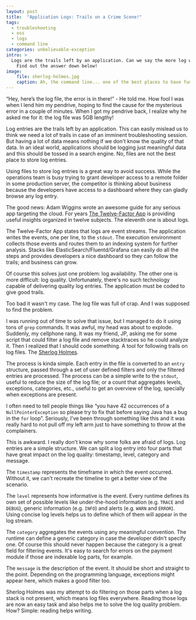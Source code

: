 ```yaml
---
layout: post
title:  "Application Logs: Trails on a Crime Scene!"
tags:
  - troubleshooting
  - oss
  - logs
  - command line
categories: unbelievable-exception
intro: >
  Logs are the trails left by an application. Can we say the more log we have, the more accurate can be an analysis? 
    Find out the answer down below!
image: 
    file: sherlog-holmes.jpg
    caption: Ah, the command line... one of the best places to have fun...
---
```


“Hey, here’s the log file, the error is in there!” - He told me. How fool I was when I lend him my pendrive, hoping to
find the cause for the mysterious error in a couple of minutes. When I got my pendrive back, I realize why he asked me
for it: the log file was 5GB lengthy!

Log entries are the trails left by an application. This can easily mislead us to think we need a lot of trails in case 
of an imminent troubleshooting session. But having a lot of data means nothing if we don't know the quality of that 
data. In an ideal world, applications should be logging just meaningful data and this should be tossed in a search
engine. No, files are not the best place to store log entries.

Using files to store log entries is a great way to avoid success. While the operations team is busy trying to grant
developer access to a remote folder in some production server, the competitor is thinking about business because the 
developers have access to a dashboard where they can gladly browse any log entry.

The good news: Adam Wiggins wrote an awesome guide for any serious app targeting the cloud. For years
[The Twelve-Factor App](https://12factor.net/) is providing useful insights organized in twelve subjects. The eleventh 
one is about logs.

The Twelve-Factor App states that logs are event streams. The application writes the events, one per line, to the
`stdout`. The execution environment collects those events and routes them to an indexing system for further analysis. 
Stacks like ElasticSearch/Fluentd/Grafana can easily do all the steps and provides developers a nice dashboard so they
can follow the trails; and business can grow.

Of course this solves just one problem: log availability. The other one is more difficult: log quality. Unfortunately,
there's no such technology capable of delivering quality log entries. The application must be coded to give good trails.

Too bad it wasn't my case. The log file was full of crap. And I was supposed to find the problem.

I was running out of time to solve that issue, but I managed to do it using tons of `grep` commands. It was awful, my
head was about to explode. Suddenly, my cellphone rang. It was my friend, JP, asking me for some script that could 
filter a log file and remove stacktraces so he could analyze it. Then I realized that I should code something. A tool 
for following trails on log files. The [Sherlog Holmes](https://github.com/backpackcloud/sherlog-holmes).

The process is kinda simple. Each entry in the file is converted to an `entry` structure, passed through a set of user 
defined filters and only the filtered entries are processed. The process can be a simple write to the `stdout`, useful 
to reduce the size of the log file; or a count that aggregates levels, exceptions, categories, etc., useful to get an 
overview of the log, specially when exceptions are present.

I often need to tell people things like “you have 42 occurrences of a `NullPointerException` so please try to fix that
before saying Java has a bug in the `for` loop”. Seriously, I’ve been through something like this and it was really hard
to not pull off my left arm just to have something to throw at the complainers.

This is awkward. I really don't know why some folks are afraid of logs. Log entries are a simple structure. We can split
a log entry into four parts that have great impact on the log quality: timestamp, level, category and message.

The `timestamp` represents the timeframe in which the event occurred. Without it, we can't recreate the timeline to get
a better view of the scenario.

The `level` represents how informative is the event. Every runtime defines its own set of possible levels like 
under-the-hood information (e.g. `TRACE` and `DEBUG`), generic information (e.g. `INFO`) and alerts (e.g. `WARN` and 
`ERROR`). Using concise log levels helps us to define which of them will appear in the log stream.

The `category` aggregates the events using any meaningful convention. The runtime can define a generic category in case
the developer didn't specify one. Of course this should never happen because the category is a great field for filtering
events. It's easy to search for errors on the payment module if those are indexable log parts, for example.

The `message` is the description of the event. It should be short and straight to the point. Depending on the 
programming language, exceptions might appear here, which makes a good filter too.

Sherlog Holmes was my attempt to do filtering on those parts when a log stack is not present, which means log files
everywhere. Reading those logs are now an easy task and also helps me to solve the log quality problem. How? Simple: 
reading helps writing.
